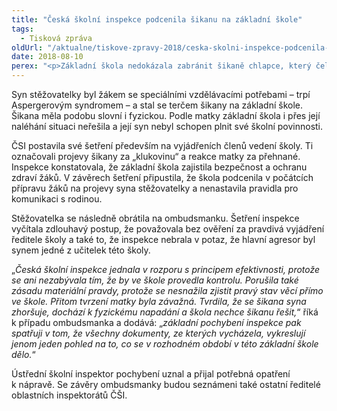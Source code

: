 ```yaml
---
title: "Česká školní inspekce podcenila šikanu na základní škole"
tags:
  - Tisková zpráva
oldUrl: "/aktualne/tiskove-zpravy-2018/ceska-skolni-inspekce-podcenila-sikanu-na-zakladni-skole"
date: 2018-08-10
perex: "<p>Základní škola nedokázala zabránit šikaně chlapce, který čelil slovním a fyzickým úrokům. Jeho matka se proto obrátila na Českou školní inspekci (ČŠI). Inspekce shledala její stížnost částečně nedůvodnou a částečně neprůkaznou. Ombudsmanka během svého šetření konstatovala dvě pochybení v činnosti inspekce. Ta neprovedla ve škole kontrolu a nezabývala se tedy tím, zda k šikaně skutečně dochází. Šikana je závažný problém a její dopady na životy dětí nelze zlehčovat. </p>"
---
```


<!-- imported from the old website -->

<p>Syn stěžovatelky byl žákem se speciálními vzdělávacími potřebami – trpí Aspergerovým syndromem – a stal se terčem šikany na základní škole. Šikana měla podobu slovní i fyzickou. Podle matky základní škola i přes její naléhání situaci neřešila a její syn nebyl schopen plnit své školní povinnosti. </p> <p>ČSI postavila své šetření především na vyjádřeních členů vedení školy. Ti označovali projevy šikany za „klukovinu“ a reakce matky za přehnané. Inspekce konstatovala, že základní škola zajistila bezpečnost a ochranu zdraví žáků. V závěrech šetření připustila, že škola podcenila v počátcích přípravu žáků na projevy syna stěžovatelky a nenastavila pravidla pro komunikaci s rodinou. </p> <p>Stěžovatelka se následně obrátila na ombudsmanku. Šetření inspekce vyčítala zdlouhavý postup, že považovala bez ověření za pravdivá vyjádření ředitele školy a také to, že inspekce nebrala v potaz, že hlavní agresor byl synem jedné z učitelek této školy. </p> <p>„<i>Česká školní inspekce jednala v rozporu s principem efektivnosti, protože se ani nezabývala tím, že by ve škole provedla kontrolu. Porušila také zásadu materiální pravdy, protože se nesnažila zjistit pravý stav věcí přímo ve škole. Přitom tvrzení matky byla závažná. Tvrdila, že se šikana syna zhoršuje, dochází k fyzickému napadání a škola nechce šikanu řešit,</i>“ říká k případu ombudsmanka a dodává: „<i>základní pochybení inspekce pak spatřuji v tom, že všechny dokumenty, ze kterých vycházela, vykreslují jenom jeden pohled na to, co se v rozhodném období v této základní škole dělo.</i>“</p> Ústřední školní inspektor pochybení uznal a přijal potřebná opatření k nápravě. Se závěry ombudsmanky budou seznámeni také ostatní ředitelé oblastních inspektorátů ČŠI.
